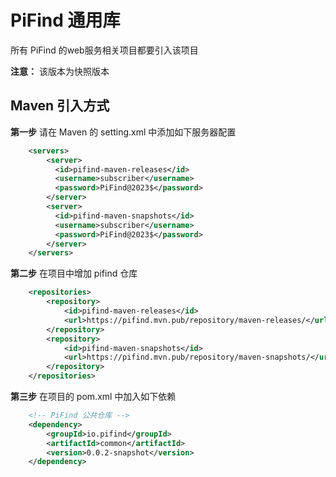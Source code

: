 # PiFind 通用库

所有 PiFind 的web服务相关项目都要引入该项目

**注意：** 该版本为快照版本

## Maven 引入方式

**第一步** 请在 Maven 的 setting.xml 中添加如下服务器配置

```xml
    <servers>
        <server>
          <id>pifind-maven-releases</id>
          <username>subscriber</username>
          <password>PiFind@2023$</password>
        </server>
        <server>
          <id>pifind-maven-snapshots</id>
          <username>subscriber</username>
          <password>PiFind@2023$</password>
        </server>
    </servers>
```

**第二步** 在项目中增加 pifind 仓库

```xml
    <repositories>
        <repository>
            <id>pifind-maven-releases</id>
            <url>https://pifind.mvn.pub/repository/maven-releases/</url>
        </repository>
        <repository>
            <id>pifind-maven-snapshots</id>
            <url>https://pifind.mvn.pub/repository/maven-snapshots/</url>
        </repository>
    </repositories>
```

**第三步** 在项目的 pom.xml 中加入如下依赖

```xml
    <!-- PiFind 公共仓库 -->
    <dependency>
        <groupId>io.pifind</groupId>
        <artifactId>common</artifactId>
        <version>0.0.2-snapshot</version>
    </dependency>
```